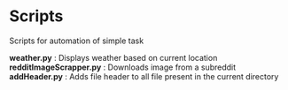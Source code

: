# Scripts
Scripts for automation of simple task

**weather.py** : Displays weather based on current location  
**redditImageScrapper.py** : Downloads image from a subreddit
**addHeader.py** : Adds file header  to all file present in the current directory
